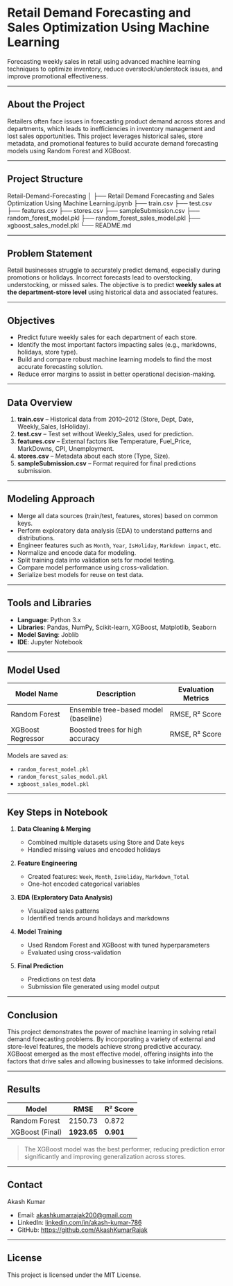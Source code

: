# Retail Demand Forecasting and Sales Optimization Using Machine Learning

Forecasting weekly sales in retail using advanced machine learning techniques to optimize inventory, reduce overstock/understock issues, and improve promotional effectiveness.

---

## About the Project

Retailers often face issues in forecasting product demand across stores and departments, which leads to inefficiencies in inventory management and lost sales opportunities. This project leverages historical sales, store metadata, and promotional features to build accurate demand forecasting models using Random Forest and XGBoost.

---

## Project Structure

Retail-Demand-Forecasting
│
├── Retail Demand Forecasting and Sales Optimization Using Machine Learning.ipynb
├── train.csv
├── test.csv
├── features.csv
├── stores.csv
├── sampleSubmission.csv
├── random_forest_model.pkl
├── random_forest_sales_model.pkl
├── xgboost_sales_model.pkl
└── README.md


---

## Problem Statement

Retail businesses struggle to accurately predict demand, especially during promotions or holidays. Incorrect forecasts lead to overstocking, understocking, or missed sales. The objective is to predict **weekly sales at the department-store level** using historical data and associated features.

---

## Objectives

- Predict future weekly sales for each department of each store.
- Identify the most important factors impacting sales (e.g., markdowns, holidays, store type).
- Build and compare robust machine learning models to find the most accurate forecasting solution.
- Reduce error margins to assist in better operational decision-making.

---

## Data Overview

1. **train.csv** – Historical data from 2010–2012 (Store, Dept, Date, Weekly_Sales, IsHoliday).
2. **test.csv** – Test set without Weekly_Sales, used for prediction.
3. **features.csv** – External factors like Temperature, Fuel_Price, MarkDowns, CPI, Unemployment.
4. **stores.csv** – Metadata about each store (Type, Size).
5. **sampleSubmission.csv** – Format required for final predictions submission.

---

## Modeling Approach

- Merge all data sources (train/test, features, stores) based on common keys.
- Perform exploratory data analysis (EDA) to understand patterns and distributions.
- Engineer features such as `Month`, `Year`, `IsHoliday`, `Markdown impact`, etc.
- Normalize and encode data for modeling.
- Split training data into validation sets for model testing.
- Compare model performance using cross-validation.
- Serialize best models for reuse on test data.

---

## Tools and Libraries

- **Language**: Python 3.x  
- **Libraries**: Pandas, NumPy, Scikit-learn, XGBoost, Matplotlib, Seaborn  
- **Model Saving**: Joblib  
- **IDE**: Jupyter Notebook

---

## Model Used

| Model Name         | Description                                 | Evaluation Metrics |
|--------------------|---------------------------------------------|--------------------|
| Random Forest       | Ensemble tree-based model (baseline)       | RMSE, R² Score     |
| XGBoost Regressor   | Boosted trees for high accuracy            | RMSE, R² Score     |

Models are saved as:

- `random_forest_model.pkl`
- `random_forest_sales_model.pkl`
- `xgboost_sales_model.pkl`

---

## Key Steps in Notebook

1. **Data Cleaning & Merging**
   - Combined multiple datasets using Store and Date keys
   - Handled missing values and encoded holidays

2. **Feature Engineering**
   - Created features: `Week`, `Month`, `IsHoliday`, `Markdown_Total`
   - One-hot encoded categorical variables

3. **EDA (Exploratory Data Analysis)**
   - Visualized sales patterns
   - Identified trends around holidays and markdowns

4. **Model Training**
   - Used Random Forest and XGBoost with tuned hyperparameters
   - Evaluated using cross-validation

5. **Final Prediction**
   - Predictions on test data
   - Submission file generated using model output

---

## Conclusion

This project demonstrates the power of machine learning in solving retail demand forecasting problems. By incorporating a variety of external and store-level features, the models achieve strong predictive accuracy. XGBoost emerged as the most effective model, offering insights into the factors that drive sales and allowing businesses to take informed decisions.

---

## Results

| Model              | RMSE     | R² Score |
|-------------------|----------|----------|
| Random Forest      | 2150.73  | 0.872    |
| XGBoost (Final)    | **1923.65**  | **0.901**  |

> The XGBoost model was the best performer, reducing prediction error significantly and improving generalization across stores.

---

## Contact
Akash Kumar
- Email: akashkumarrajak200@gmail.com
- LinkedIn: [linkedin.com/in/akash-kumar-786](https://www.linkedin.com/in/akash-kumar-rajak-22a98623b/)
- GitHub: https://github.com/AkashKumarRajak
  
---

## License
This project is licensed under the MIT License.

